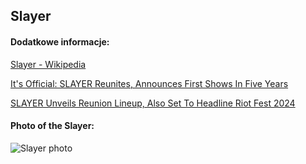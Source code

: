 ## Slayer
#### Dodatkowe informacje:
[Slayer - Wikipedia](https://en.wikipedia.org/wiki/Slayer)

[It's Official: SLAYER Reunites, Announces First Shows In Five Years](https://blabbermouth.net/news/its-official-slayer-reunites-announces-first-shows-in-five-years)

[SLAYER Unveils Reunion Lineup, Also Set To Headline Riot Fest 2024](https://metalinjection.net/tour-dates/slayer-unveils-reunion-lineup-also-set-to-headline-riot-fest-2024)

#### Photo of the Slayer:
![Slayer photo](https://www.rollingstone.com/wp-content/uploads/2018/06/rs-241518-h_10.02124599.jpg)
